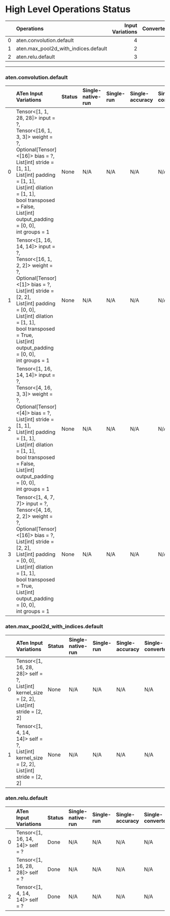 # High Level Operations Status
|    | Operations                           |   Input Variations |   Converted |   Removed |   Fallback | Completed   |   Score |
|---:|:-------------------------------------|-------------------:|------------:|----------:|-----------:|:------------|--------:|
|  0 | aten.convolution.default             |                  4 |           0 |         0 |          0 | ✘           |       0 |
|  1 | aten.max_pool2d_with_indices.default |                  2 |           0 |         0 |          0 | ✘           |       0 |
|  2 | aten.relu.default                    |                  3 |           3 |         0 |          0 | ✅          |       1 |
***
### aten.convolution.default
|    | ATen Input Variations                                                                                                                                                                                                                                                                       | Status   | Single-native-run   | Single-run   | Single-accuracy   | Single-converted   |
|---:|:--------------------------------------------------------------------------------------------------------------------------------------------------------------------------------------------------------------------------------------------------------------------------------------------|:---------|:--------------------|:-------------|:------------------|:-------------------|
|  0 | Tensor<[1, 1, 28, 28]> input = ?,<br>Tensor<[16, 1, 3, 3]> weight = ?,<br>Optional[Tensor]<[16]> bias = ?,<br>List[int] stride = [1, 1],<br>List[int] padding = [1, 1],<br>List[int] dilation = [1, 1],<br>bool transposed = False,<br>List[int] output_padding = [0, 0],<br>int groups = 1 | None     | N/A                 | N/A          | N/A               | N/A                |
|  1 | Tensor<[1, 16, 14, 14]> input = ?,<br>Tensor<[16, 1, 2, 2]> weight = ?,<br>Optional[Tensor]<[1]> bias = ?,<br>List[int] stride = [2, 2],<br>List[int] padding = [0, 0],<br>List[int] dilation = [1, 1],<br>bool transposed = True,<br>List[int] output_padding = [0, 0],<br>int groups = 1  | None     | N/A                 | N/A          | N/A               | N/A                |
|  2 | Tensor<[1, 16, 14, 14]> input = ?,<br>Tensor<[4, 16, 3, 3]> weight = ?,<br>Optional[Tensor]<[4]> bias = ?,<br>List[int] stride = [1, 1],<br>List[int] padding = [1, 1],<br>List[int] dilation = [1, 1],<br>bool transposed = False,<br>List[int] output_padding = [0, 0],<br>int groups = 1 | None     | N/A                 | N/A          | N/A               | N/A                |
|  3 | Tensor<[1, 4, 7, 7]> input = ?,<br>Tensor<[4, 16, 2, 2]> weight = ?,<br>Optional[Tensor]<[16]> bias = ?,<br>List[int] stride = [2, 2],<br>List[int] padding = [0, 0],<br>List[int] dilation = [1, 1],<br>bool transposed = True,<br>List[int] output_padding = [0, 0],<br>int groups = 1    | None     | N/A                 | N/A          | N/A               | N/A                |
### aten.max_pool2d_with_indices.default
|    | ATen Input Variations                                                                             | Status   | Single-native-run   | Single-run   | Single-accuracy   | Single-converted   |
|---:|:--------------------------------------------------------------------------------------------------|:---------|:--------------------|:-------------|:------------------|:-------------------|
|  0 | Tensor<[1, 16, 28, 28]> self = ?,<br>List[int] kernel_size = [2, 2],<br>List[int] stride = [2, 2] | None     | N/A                 | N/A          | N/A               | N/A                |
|  1 | Tensor<[1, 4, 14, 14]> self = ?,<br>List[int] kernel_size = [2, 2],<br>List[int] stride = [2, 2]  | None     | N/A                 | N/A          | N/A               | N/A                |
### aten.relu.default
|    | ATen Input Variations            | Status   | Single-native-run   | Single-run   | Single-accuracy   | Single-converted   |
|---:|:---------------------------------|:---------|:--------------------|:-------------|:------------------|:-------------------|
|  0 | Tensor<[1, 16, 14, 14]> self = ? | Done     | N/A                 | N/A          | N/A               | N/A                |
|  1 | Tensor<[1, 16, 28, 28]> self = ? | Done     | N/A                 | N/A          | N/A               | N/A                |
|  2 | Tensor<[1, 4, 14, 14]> self = ?  | Done     | N/A                 | N/A          | N/A               | N/A                |

